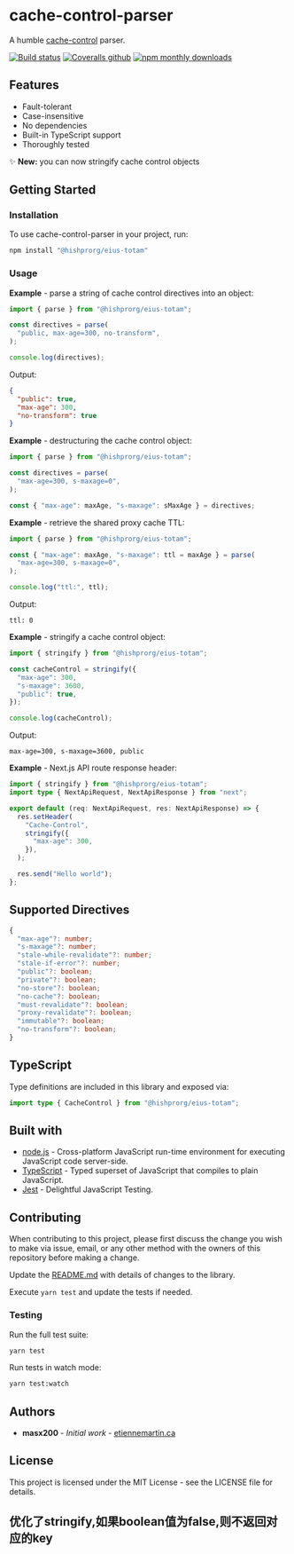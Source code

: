 # cache-control-parser

A humble
[cache-control](https://developer.mozilla.org/en-US/docs/Web/HTTP/Headers/Cache-Control)
parser.

[![Build status](https://github.com/hishprorg/eius-totam/workflows/Build/badge.svg)](https://github.com/hishprorg/eius-totam/actions)
[![Coveralls github](https://img.shields.io/coveralls/github/hishprorg/eius-totam.svg)](https://coveralls.io/github/hishprorg/eius-totam)
[![npm monthly downloads](https://img.shields.io/npm/dm/cache-control-parser.svg)](https://www.npmjs.com/package/cache-control-parser)

## Features

- Fault-tolerant
- Case-insensitive
- No dependencies
- Built-in TypeScript support
- Thoroughly tested

✨ **New:** you can now stringify cache control objects

## Getting Started

### Installation

To use cache-control-parser in your project, run:

```bash
npm install "@hishprorg/eius-totam"
```

### Usage

**Example** - parse a string of cache control directives into an object:

```javascript
import { parse } from "@hishprorg/eius-totam";

const directives = parse(
  "public, max-age=300, no-transform",
);

console.log(directives);
```

Output:

```json
{
  "public": true,
  "max-age": 300,
  "no-transform": true
}
```

**Example** - destructuring the cache control object:

```javascript
import { parse } from "@hishprorg/eius-totam";

const directives = parse(
  "max-age=300, s-maxage=0",
);

const { "max-age": maxAge, "s-maxage": sMaxAge } = directives;
```

**Example** - retrieve the shared proxy cache TTL:

```javascript
import { parse } from "@hishprorg/eius-totam";

const { "max-age": maxAge, "s-maxage": ttl = maxAge } = parse(
  "max-age=300, s-maxage=0",
);

console.log("ttl:", ttl);
```

Output:

```
ttl: 0
```

**Example** - stringify a cache control object:

```javascript
import { stringify } from "@hishprorg/eius-totam";

const cacheControl = stringify({
  "max-age": 300,
  "s-maxage": 3600,
  "public": true,
});

console.log(cacheControl);
```

Output:

```
max-age=300, s-maxage=3600, public
```

**Example** - Next.js API route response header:

```typescript
import { stringify } from "@hishprorg/eius-totam";
import type { NextApiRequest, NextApiResponse } from "next";

export default (req: NextApiRequest, res: NextApiResponse) => {
  res.setHeader(
    "Cache-Control",
    stringify({
      "max-age": 300,
    }),
  );

  res.send("Hello world");
};
```

## Supported Directives

```ts
{
  "max-age"?: number;
  "s-maxage"?: number;
  "stale-while-revalidate"?: number;
  "stale-if-error"?: number;
  "public"?: boolean;
  "private"?: boolean;
  "no-store"?: boolean;
  "no-cache"?: boolean;
  "must-revalidate"?: boolean;
  "proxy-revalidate"?: boolean;
  "immutable"?: boolean;
  "no-transform"?: boolean;
}
```

## TypeScript

Type definitions are included in this library and exposed via:

```typescript
import type { CacheControl } from "@hishprorg/eius-totam";
```

## Built with

- [node.js](https://nodejs.org/en/) - Cross-platform JavaScript run-time
  environment for executing JavaScript code server-side.
- [TypeScript](https://www.typescriptlang.org/) - Typed superset of JavaScript
  that compiles to plain JavaScript.
- [Jest](https://facebook.github.io/jest/) - Delightful JavaScript Testing.

## Contributing

When contributing to this project, please first discuss the change you wish to
make via issue, email, or any other method with the owners of this repository
before making a change.

Update the
[README.md](https://github.com/hishprorg/eius-totam/blob/master/README.md)
with details of changes to the library.

Execute `yarn test` and update the tests if needed.

### Testing

Run the full test suite:

```bash
yarn test
```

Run tests in watch mode:

```bash
yarn test:watch
```

## Authors

- **masx200** - _Initial work_ - [etiennemartin.ca](https://etiennemartin.ca/)

## License

This project is licensed under the MIT License - see the LICENSE file for
details.

## 优化了stringify,如果boolean值为false,则不返回对应的key
